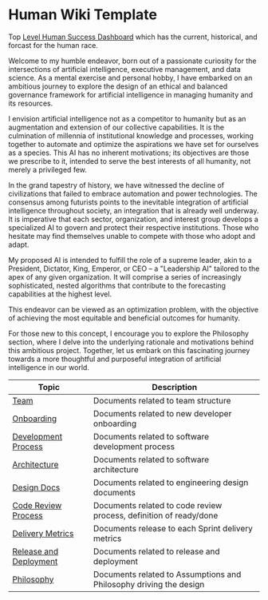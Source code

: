 # Human Wiki Template

Top [Level Human Success Dashboard](https://colab.research.google.com/drive/1q1huNZ9eN4L39OijFH472mIJ1Rf5K_5C#scrollTo=qcxOdaUy72e0) which has the current, historical, and forcast for the human race.


Welcome to my humble endeavor, born out of a passionate curiosity for the intersections of artificial intelligence, executive management, and data science. As a mental exercise and personal hobby, I have embarked on an ambitious journey to explore the design of an ethical and balanced governance framework for artificial intelligence in managing humanity and its resources.

I envision artificial intelligence not as a competitor to humanity but as an augmentation and extension of our collective capabilities. It is the culmination of millennia of institutional knowledge and processes, working together to automate and optimize the aspirations we have set for ourselves as a species. This AI has no inherent motivations; its objectives are those we prescribe to it, intended to serve the best interests of all humanity, not merely a privileged few.

In the grand tapestry of history, we have witnessed the decline of civilizations that failed to embrace automation and power technologies. The consensus among futurists points to the inevitable integration of artificial intelligence throughout society, an integration that is already well underway. It is imperative that each sector, organization, and interest group develops a specialized AI to govern and protect their respective institutions. Those who hesitate may find themselves unable to compete with those who adopt and adapt.

My proposed AI is intended to fulfill the role of a supreme leader, akin to a President, Dictator, King, Emperor, or CEO – a "Leadership AI" tailored to the apex of any given organization. It will comprise a series of increasingly sophisticated, nested algorithms that contribute to the forecasting capabilities at the highest level.

This endeavor can be viewed as an optimization problem, with the objective of achieving the most equitable and beneficial outcomes for humanity.

For those new to this concept, I encourage you to explore the Philosophy section, where I delve into the underlying rationale and motivations behind this ambitious project. Together, let us embark on this fascinating journey towards a more thoughtful and purposeful integration of artificial intelligence in our world.


| Topic                                                 | Description                                                  |
| ----------------------------------------------------- | ------------------------------------------------------------ |
| [Team](./01-team)                                     | Documents related to team structure                          |
| [Onboarding](./02-onboarding)                         | Documents related to new developer onboarding                |
| [Development Process](./03-development-process)       | Documents related to software development process            |
| [Architecture](./04-architecture)                     | Documents related to software architecture                   |
| [Design Docs](./05-design-docs)                       | Documents related to engineering design documents            |
| [Code Review Process](./06-code-review-process)       | Documents related to code review process, definition of ready/done |
| [Delivery Metrics](./07-delivery-metrics)             | Documents release to each Sprint delivery metrics            |
| [Release and Deployment](./08-release-and-deployment) | Documents related to release and deployment                  |
| [Philosophy](./09-Philosophy) | Documents related to Assumptions and Philosophy driving the design                  |

